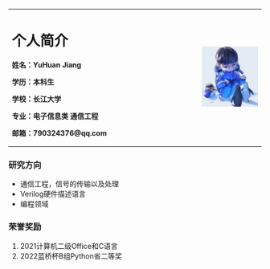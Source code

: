 <table border="0">
    <tr>
        <td width="75%">
            <h1>个人简介</h1>
            <p><b>姓名：YuHuan Jiang</b></p>
            <p><b>学历：本科生</b></p>
            <p><b>学校：长江大学</b></p>
            <p><b>专业：电子信息类 通信工程</b></p>
            <p><b>邮箱：790324376@qq.com</b></p>
        </td>
        <td width="25%">
            <img src="/Faker01.jpg" alt="不支持此类图片" width="100%">
        </td>
    </tr>
</table>

### 研究方向
 - 通信工程，信号的传输以及处理
 - Verilog硬件描述语言
 - 编程领域

### 荣誉奖励
1. 2021计算机二级Office和C语言
2. 2022蓝桥杯B组Python省二等奖

